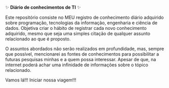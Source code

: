 :sparkles: **Diário de conhecimentos de TI** :sparkles:

Este repositório consiste no MEU registro de conhecimento diário adquirido sobre programação, tecnologias da informação, engenharia e ciência de dados. Objetiva criar o hábito de registrar cada novo conhecimento adquirido, mesmo que seja uma simples citação de qualquer assunto relacionado ao que é proposto.

O assuntos abordados não serão realizados em profundidade, mas, sempre que possível, mencionarei as fontes de conhecimentos para possibilitar a futuras pesquisas minhas e a quem possa interessar. Apesar de que, na internet poderá achar uma infinidade de informações sobre o tópico relacionado.

Vamos lá!!! Iniciar nossa viagem!!!
